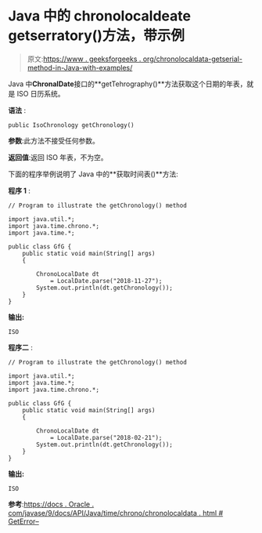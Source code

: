# Java 中的 chronolocaldeate getserratory()方法，带示例

> 原文:[https://www . geeksforgeeks . org/chronolocaldata-getserial-method-in-Java-with-examples/](https://www.geeksforgeeks.org/chronolocaldate-getchronology-method-in-java-with-examples/)

Java 中**ChronalDate**接口的**getTehrography()**方法获取这个日期的年表，就是 ISO 日历系统。

**语法** :

```
public IsoChronology getChronology()

```

**参数**:此方法不接受任何参数。

**返回值**:返回 ISO 年表，不为空。

下面的程序举例说明了 Java 中的**获取时间表()**方法:

**程序 1** :

```
// Program to illustrate the getChronology() method

import java.util.*;
import java.time.chrono.*;
import java.time.*;

public class GfG {
    public static void main(String[] args)
    {

        ChronoLocalDate dt
            = LocalDate.parse("2018-11-27");
        System.out.println(dt.getChronology());
    }
}
```

**输出:**

```
ISO

```

**程序二** :

```
// Program to illustrate the getChronology() method

import java.util.*;
import java.time.*;
import java.time.chrono.*;

public class GfG {
    public static void main(String[] args)
    {

        ChronoLocalDate dt
            = LocalDate.parse("2018-02-21");
        System.out.println(dt.getChronology());
    }
}
```

**输出:**

```
ISO

```

**参考**:[https://docs . Oracle . com/javase/9/docs/API/Java/time/chrono/chronolocaldata . html # GetError–](https://docs.oracle.com/javase/9/docs/api/java/time/chrono/ChronoLocalDate.html#getChronology--)
